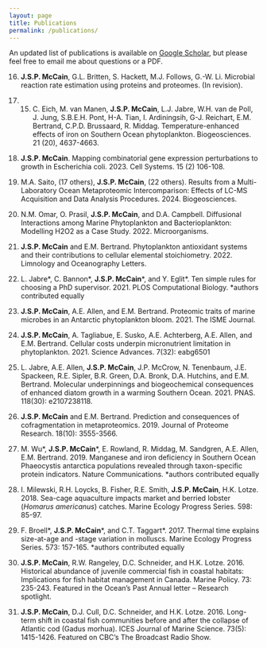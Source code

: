 ```yaml
---
layout: page
title: Publications
permalink: /publications/
---
```


An updated list of publications is available on [Google Scholar](https://scholar.google.ca/citations?user=kXQUQxEAAAAJ&hl=en), but please feel free to email me about questions or a PDF.

16. __J.S.P. McCain__, G.L. Britten, S. Hackett, M.J. Follows, G.-W. Li. Microbial reaction rate estimation using proteins and proteomes. (In revision).

15. 15. C. Eich, M. van Manen, __J.S.P. McCain__, L.J. Jabre, W.H. van de Poll, J. Jung, S.B.E.H. Pont, H-A. Tian, I. Ardiningsih, G-J. Reichart, E.M. Bertrand, C.P.D. Brussaard, R. Middag. 
Temperature-enhanced effects of iron on Southern Ocean phytoplankton. Biogeosciences. 21 (20), 4637-4663.

14. __J.S.P. McCain__. Mapping combinatorial gene expression perturbations to growth in Escherichia coli. 2023. Cell Systems. 15 (2) 106-108.

13. M.A. Saito, (17 others), __J.S.P. McCain__, (22 others). Results from a Multi-Laboratory Ocean Metaproteomic Intercomparison: Effects of LC-MS Acquisition and Data 
Analysis Procedures. 2024. Biogeosciences.

12. N.M. Omar, O. Prasil, __J.S.P. McCain__, and D.A. Campbell. Diffusional Interactions among Marine Phytoplankton and Bacterioplankton: Modelling H2O2 as a Case 
Study. 2022. Microorganisms.

11. __J.S.P. McCain__ and E.M. Bertrand. Phytoplankton antioxidant systems and their contributions to cellular elemental stoichiometry. 2022. Limnology and Oceanography 
Letters.

10. L. Jabre\*, C. Bannon\*, __J.S.P. McCain__\*, and Y. Eglit\*. Ten simple rules for choosing a PhD supervisor. 2021. PLOS Computational Biology. \*authors contributed equally

9. __J.S.P. McCain__, A.E. Allen, and E.M. Bertrand. Proteomic traits of marine microbes in an Antarctic phytoplankton bloom. 2021. The ISME Journal.

8. __J.S.P. McCain__, A. Tagliabue, E. Susko, A.E. Achterberg, A.E. Allen, and E.M. Bertrand. Cellular costs underpin micronutrient limitation in phytoplankton. 2021. Science Advances. 7(32): eabg6501

7. L. Jabre, A.E. Allen, __J.S.P. McCain__, J.P. McCrow, N. Tenenbaum, J.E. Spackeen, R.E. Sipler, B.R. Green, D.A. Bronk, D.A. Hutchins, and E.M. Bertrand. Molecular underpinnings and biogeochemical consequences of enhanced diatom growth in a warming Southern Ocean. 2021. PNAS. 118(30): e2107238118.

6. __J.S.P. McCain__ and E.M. Bertrand. Prediction and consequences of cofragmentation in metaproteomics. 2019. Journal of Proteome Research. 18(10): 3555-3566.

5. M. Wu\*, __J.S.P. McCain__\*, E. Rowland, R. Middag, M. Sandgren, A.E. Allen, E.M. Bertrand. 2019. Manganese and iron deficiency in Southern Ocean Phaeocystis antarctica populations revealed through taxon-specific protein indicators. Nature Communications. \*authors contributed equally

4. I. Milewski, R.H. Loycks, B. Fisher, R.E. Smith, __J.S.P. McCain__, H.K. Lotze. 2018. Sea-cage aquaculture impacts market and berried lobster (*Homarus americanus*) catches. Marine Ecology Progress Series. 598: 85-97.

3. F. Broell\*, __J.S.P. McCain__\*, and C.T. Taggart\*. 2017. Thermal time explains size-at-age and -stage variation in molluscs. Marine Ecology Progress Series. 573: 157-165. \*authors contributed equally

2. __J.S.P. McCain__, R.W. Rangeley, D.C. Schneider, and H.K. Lotze. 2016. Historical abundance of juvenile commercial fish in coastal habitats: Implications for fish habitat management in Canada. Marine Policy. 73: 235-243. Featured in the Ocean’s Past Annual letter – Research spotlight. 

1. __J.S.P. McCain__, D.J. Cull, D.C. Schneider, and H.K. Lotze. 2016. Long-term shift in coastal fish communities before and after the collapse of Atlantic cod (Gadus morhua). ICES Journal of Marine Science. 73(5): 1415-1426. Featured on CBC’s The Broadcast Radio Show. 
